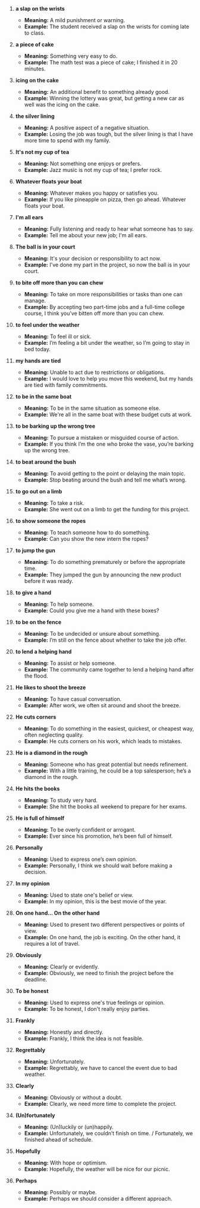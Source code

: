 1. **a slap on the wrists**
    
    - **Meaning:** A mild punishment or warning.
    - **Example:** The student received a slap on the wrists for coming late to class.
2. **a piece of cake**
    
    - **Meaning:** Something very easy to do.
    - **Example:** The math test was a piece of cake; I finished it in 20 minutes.
3. **icing on the cake**
    
    - **Meaning:** An additional benefit to something already good.
    - **Example:** Winning the lottery was great, but getting a new car as well was the icing on the cake.
4. **the silver lining**
    
    - **Meaning:** A positive aspect of a negative situation.
    - **Example:** Losing the job was tough, but the silver lining is that I have more time to spend with my family.
5. **It's not my cup of tea**
    
    - **Meaning:** Not something one enjoys or prefers.
    - **Example:** Jazz music is not my cup of tea; I prefer rock.
6. **Whatever floats your boat**
    
    - **Meaning:** Whatever makes you happy or satisfies you.
    - **Example:** If you like pineapple on pizza, then go ahead. Whatever floats your boat.
7. **I'm all ears**
    
    - **Meaning:** Fully listening and ready to hear what someone has to say.
    - **Example:** Tell me about your new job; I'm all ears.
8. **The ball is in your court**
    
    - **Meaning:** It's your decision or responsibility to act now.
    - **Example:** I've done my part in the project, so now the ball is in your court.
9. **to bite off more than you can chew**
    
    - **Meaning:** To take on more responsibilities or tasks than one can manage.
    - **Example:** By accepting two part-time jobs and a full-time college course, I think you’ve bitten off more than you can chew.
10. **to feel under the weather**
    
    - **Meaning:** To feel ill or sick.
    - **Example:** I’m feeling a bit under the weather, so I’m going to stay in bed today.
11. **my hands are tied**
    
    - **Meaning:** Unable to act due to restrictions or obligations.
    - **Example:** I would love to help you move this weekend, but my hands are tied with family commitments.
12. **to be in the same boat**
    
    - **Meaning:** To be in the same situation as someone else.
    - **Example:** We're all in the same boat with these budget cuts at work.
13. **to be barking up the wrong tree**
    
    - **Meaning:** To pursue a mistaken or misguided course of action.
    - **Example:** If you think I’m the one who broke the vase, you’re barking up the wrong tree.
14. **to beat around the bush**
    
    - **Meaning:** To avoid getting to the point or delaying the main topic.
    - **Example:** Stop beating around the bush and tell me what’s wrong.
15. **to go out on a limb**
    
    - **Meaning:** To take a risk.
    - **Example:** She went out on a limb to get the funding for this project.
16. **to show someone the ropes**
    
    - **Meaning:** To teach someone how to do something.
    - **Example:** Can you show the new intern the ropes?
17. **to jump the gun**
    
    - **Meaning:** To do something prematurely or before the appropriate time.
    - **Example:** They jumped the gun by announcing the new product before it was ready.
18. **to give a hand**
    
    - **Meaning:** To help someone.
    - **Example:** Could you give me a hand with these boxes?
19. **to be on the fence**
    
    - **Meaning:** To be undecided or unsure about something.
    - **Example:** I’m still on the fence about whether to take the job offer.
20. **to lend a helping hand**
    
    - **Meaning:** To assist or help someone.
    - **Example:** The community came together to lend a helping hand after the flood.
21. **He likes to shoot the breeze**
    
    - **Meaning:** To have casual conversation.
    - **Example:** After work, we often sit around and shoot the breeze.
22. **He cuts corners**
    
    - **Meaning:** To do something in the easiest, quickest, or cheapest way, often neglecting quality.
    - **Example:** He cuts corners on his work, which leads to mistakes.
23. **He is a diamond in the rough**
    
    - **Meaning:** Someone who has great potential but needs refinement.
    - **Example:** With a little training, he could be a top salesperson; he’s a diamond in the rough.
24. **He hits the books**
    
    - **Meaning:** To study very hard.
    - **Example:** She hit the books all weekend to prepare for her exams.
25. **He is full of himself**
    
    - **Meaning:** To be overly confident or arrogant.
    - **Example:** Ever since his promotion, he’s been full of himself.
26. **Personally**
    
    - **Meaning:** Used to express one’s own opinion.
    - **Example:** Personally, I think we should wait before making a decision.
27. **In my opinion**
    
    - **Meaning:** Used to state one's belief or view.
    - **Example:** In my opinion, this is the best movie of the year.
28. **On one hand... On the other hand**
    
    - **Meaning:** Used to present two different perspectives or points of view.
    - **Example:** On one hand, the job is exciting. On the other hand, it requires a lot of travel.
29. **Obviously**
    
    - **Meaning:** Clearly or evidently.
    - **Example:** Obviously, we need to finish the project before the deadline.
30. **To be honest**
    
    - **Meaning:** Used to express one's true feelings or opinion.
    - **Example:** To be honest, I don't really enjoy parties.
31. **Frankly**
    
    - **Meaning:** Honestly and directly.
    - **Example:** Frankly, I think the idea is not feasible.
32. **Regrettably**
    
    - **Meaning:** Unfortunately.
    - **Example:** Regrettably, we have to cancel the event due to bad weather.
33. **Clearly**
    
    - **Meaning:** Obviously or without a doubt.
    - **Example:** Clearly, we need more time to complete the project.
34. **(Un)fortunately**
    
    - **Meaning:** (Un)luckily or (un)happily.
    - **Example:** Unfortunately, we couldn’t finish on time. / Fortunately, we finished ahead of schedule.
35. **Hopefully**
    
    - **Meaning:** With hope or optimism.
    - **Example:** Hopefully, the weather will be nice for our picnic.
36. **Perhaps**
    
    - **Meaning:** Possibly or maybe.
    - **Example:** Perhaps we should consider a different approach.